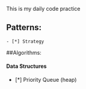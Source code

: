 This is my daily code practice

## Patterns:
    - [*] Strategy

##Algorithms:    
#### Data Structures
- [*] Priority Queue (heap)
